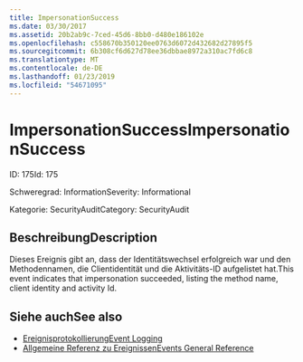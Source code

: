 ```yaml
---
title: ImpersonationSuccess
ms.date: 03/30/2017
ms.assetid: 20b2ab9c-7ced-45d6-8bb0-d480e186102e
ms.openlocfilehash: c558670b350120ee0763d6072d432682d27895f5
ms.sourcegitcommit: 6b308cf6d627d78ee36dbbae8972a310ac7fd6c8
ms.translationtype: MT
ms.contentlocale: de-DE
ms.lasthandoff: 01/23/2019
ms.locfileid: "54671095"
---
```

# <a name="impersonationsuccess"></a><span data-ttu-id="68147-102">ImpersonationSuccess</span><span class="sxs-lookup"><span data-stu-id="68147-102">ImpersonationSuccess</span></span>
<span data-ttu-id="68147-103">ID: 175</span><span class="sxs-lookup"><span data-stu-id="68147-103">Id: 175</span></span>  
  
 <span data-ttu-id="68147-104">Schweregrad: Information</span><span class="sxs-lookup"><span data-stu-id="68147-104">Severity: Informational</span></span>  
  
 <span data-ttu-id="68147-105">Kategorie: SecurityAudit</span><span class="sxs-lookup"><span data-stu-id="68147-105">Category: SecurityAudit</span></span>  
  
## <a name="description"></a><span data-ttu-id="68147-106">Beschreibung</span><span class="sxs-lookup"><span data-stu-id="68147-106">Description</span></span>  
 <span data-ttu-id="68147-107">Dieses Ereignis gibt an, dass der Identitätswechsel erfolgreich war und den Methodennamen, die Clientidentität und die Aktivitäts-ID aufgelistet hat.</span><span class="sxs-lookup"><span data-stu-id="68147-107">This event indicates that impersonation succeeded, listing the method name, client identity and activity Id.</span></span>  
  
## <a name="see-also"></a><span data-ttu-id="68147-108">Siehe auch</span><span class="sxs-lookup"><span data-stu-id="68147-108">See also</span></span>
- [<span data-ttu-id="68147-109">Ereignisprotokollierung</span><span class="sxs-lookup"><span data-stu-id="68147-109">Event Logging</span></span>](../../../../../docs/framework/wcf/diagnostics/event-logging/index.md)
- [<span data-ttu-id="68147-110">Allgemeine Referenz zu Ereignissen</span><span class="sxs-lookup"><span data-stu-id="68147-110">Events General Reference</span></span>](../../../../../docs/framework/wcf/diagnostics/event-logging/events-general-reference.md)
